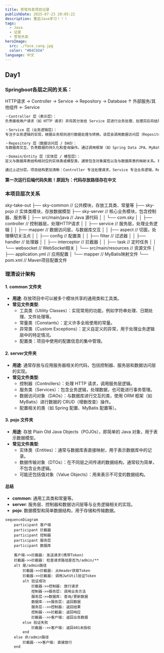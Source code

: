 ```yaml
---
title: 苍穹外卖项目记录
publishDate: 2025-07-23 20:05:22
description: 重启Java学习！！！
tags:
  - Java
  - 记录
  - 苍穹外卖
heroImage:
  src: ./face_cang.jpg
  color: "#B4C6DA"
language: 中文
---
```


## Day1

### Springboot各层之间的关系：

HTTP请求 → Controller → Service → Repository → Database
                         ↑
外部服务/其他组件 ← Service

```Markdown
・Controller 层（表示层）：  
负责接收用户请求（如 HTTP 请求）并将其分发给 Service 层进行业务处理，处理完后将结果返回给用户。该层主要关注请求的解析和响应格式的封装。

・Service 层（业务逻辑层）：  
专注于业务逻辑的实现，根据业务规则进行数据处理与转换。该层会调用数据访问层（Repository 层）进行持久化相关操作，并可能整合其他第三方服务或组件，实现整体的业务流程。

・Repository 层（数据访问层 / DAO）：  
与数据库交互，负责数据的持久化和查询操作。通过调用框架（如 Spring Data JPA、MyBatis 等）提供的接口或自定义方法，对数据库进行增删改查等操作。

・Domain/Entity 层（实体层 / 模型层）：  
定义与数据库表结构相对应的实体类或模型类，通常包含对象属性以及与数据库表的映射关系。有时也会将数据的验证或简单的逻辑方法放到实体中，以保持模型与业务概念的一致性。

通过上述分层，项目结构更加清晰：Controller 专注处理请求，Service 专注业务逻辑，Repository 与数据库打交道，而实体层定义核心数据结构，从而实现低耦合、高内聚的开发目标。
```

**第一次运行后端代码失败！原因为：代码存放路径存在中文**

### 本项目层次关系
sky-take-out
├── sky-common            // 公共模块，存放工具类、常量等
├── sky-pojo              // 实体类模块，存放数据模型
├── sky-server            // 核心业务模块，包含控制器、服务等
│   ├── src/main/java     // Java 源代码
│   │   └── com.sky
│   │       ├── controller    // 控制器层，处理HTTP请求
│   │       ├── service       // 服务层，处理业务逻辑
│   │       ├── mapper        // 数据访问层，与数据库交互
│   │       ├── aspect        // 切面，处理横切关注点
│   │       ├── config        // 配置类
│   │       ├── filter        // 过滤器
│   │       ├── handler       // 处理器
│   │       ├── interceptor   // 拦截器
│   │       ├── task          // 定时任务
│   │       └── websocket     // WebSocket相关
│   └── src/main/resources    // 资源文件
│       ├── application.yml   // 应用配置
│       └── mapper            // MyBatis映射文件
└── pom.xml                   // Maven项目配置文件

### 理清设计架构

#### 1. common 文件夹

- **用途**: 存放项目中可以被多个模块共享的通用类和工具类。
- **常见文件类型**:
    - 工具类（Utility Classes）：实现常用的功能，例如字符串处理、日期处理、文件处理等。
    - 常量类（Constants）：定义许多全局使用的常量。
    - 异常类（Custom Exceptions）：定义自定义的异常，用于处理业务逻辑层中的特定情况。
    - 配置类：项目中使用的配置信息的集中管理。

#### 2. server文件夹

- **用途**: 通常存放与应用服务器相关的代码，包括控制器、服务层和数据访问层的实现。
- **常见文件类型**:
    - 控制器（Controllers）：处理 HTTP 请求，调用服务层逻辑。
    - 服务类（Services）：包含业务逻辑，处理数据，也可能进行事务管理。
    - 数据访问对象（DAOs）：与数据库进行交互的类，使用 ORM 框架（如 MyBatis）进行数据的 CRUD（增删改查）操作。
    - 配置相关的类（如 Spring 配置、MyBatis 配置等）。

#### 3. pojo 文件夹

- **用途**: 存放 Plain Old Java Objects（POJOs），即简单的 Java 对象，用于表示数据模型。
- **常见文件类型**:
    - 实体类（Entities）：通常与数据库表直接映射，用于表示数据库中的记录。
    - 数据传输对象（DTOs）：在不同层之间传递的数据结构，通常较为简单，不包含业务逻辑。
    - 可能还包括值对象（Value Objects）：用来表示不可变的数据结构。

#### 总结

- **common**: 通用工具类和常量等。
- **server**: 服务层、控制器和数据访问层等与业务逻辑相关的实现。
- **pojo**: 数据模型和简单数据结构，用于存储和传输数据。


```mermaid
sequenceDiagram
    participant 客户端
    participant 拦截器
    participant 控制器
    participant 服务层
    participant 数据库

    客户端->>拦截器: 发送请求(携带Token)
    拦截器->>拦截器: 检查请求路径是否为/admin/**
    alt 是/admin路径
        拦截器->>拦截器: 从Header获取Token
        拦截器->>拦截器: 调用JwtUtil验证Token
        alt 验证成功
            拦截器->>控制器: 放行请求
            控制器->>服务层: 调用业务方法
            服务层->>数据库: 查询/更新数据
            数据库-->>服务层: 返回数据
            服务层-->>控制器: 返回结果
            控制器-->>拦截器: 返回响应
            拦截器-->>客户端: 返回业务数据
        else 验证失败
            拦截器-->>客户端: 返回401未授权
        end
    else 非/admin路径
        拦截器-->>客户端: 直接放行
    end

```